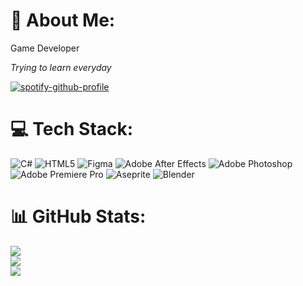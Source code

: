 # 💫 About Me:


Game Developer


<i>Trying to learn everyday</i>


[![spotify-github-profile](https://spotify-github-profile.vercel.app/api/view?uid=mejara171&cover_image=true&theme=default)](https://github.com/kittinan/spotify-github-profile)
# 💻 Tech Stack:
![C#](https://img.shields.io/badge/c%23-%23239120.svg?style=for-the-badge&logo=c-sharp&logoColor=white) ![HTML5](https://img.shields.io/badge/html5-%23E34F26.svg?style=for-the-badge&logo=html5&logoColor=white) 	![Figma](https://img.shields.io/badge/figma-%23F24E1E.svg?style=for-the-badge&logo=figma&logoColor=white) ![Adobe After Effects](https://img.shields.io/badge/Adobe%20After%20Effects-9999FF.svg?style=for-the-badge&logo=Adobe%20After%20Effects&logoColor=white) ![Adobe Photoshop](https://img.shields.io/badge/adobephotoshop-%2331A8FF.svg?style=for-the-badge&logo=adobephotoshop&logoColor=white) ![Adobe Premiere Pro](https://img.shields.io/badge/Adobe%20Premiere%20Pro-9999FF.svg?style=for-the-badge&logo=Adobe%20Premiere%20Pro&logoColor=white) ![Aseprite](https://img.shields.io/badge/Aseprite-FFFFFF?style=for-the-badge&logo=Aseprite&logoColor=#7D929E) ![Blender](https://img.shields.io/badge/blender-%23F5792A.svg?style=for-the-badge&logo=blender&logoColor=white)

# 📊 GitHub Stats:
![](https://github-readme-stats.vercel.app/api?username=Mejara171&theme=dark&hide_border=true&include_all_commits=true&count_private=false)<br/>
![](https://github-readme-streak-stats.herokuapp.com/?user=Mejara171&theme=dark&hide_border=true)<br/>
![](https://github-readme-stats.vercel.app/api/top-langs/?username=Mejara171&theme=dark&hide_border=true&include_all_commits=true&count_private=false&layout=compact)
